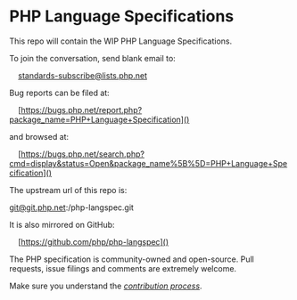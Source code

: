 # PHP Language Specifications

This repo will contain the WIP PHP Language Specifications.

To join the conversation, send blank email to:

&nbsp;&nbsp;&nbsp;&nbsp;[standards-subscribe@lists.php.net](mailto:standards-subscribe@lists.php.net)


Bug reports can be filed at:

&nbsp;&nbsp;&nbsp;&nbsp;[https://bugs.php.net/report.php?package_name=PHP+Language+Specification]()

and browsed at:

&nbsp;&nbsp;&nbsp;&nbsp;[https://bugs.php.net/search.php?cmd=display&status=Open&package_name%5B%5D=PHP+Language+Specification]()


The upstream url of this repo is:

git@git.php.net:/php-langspec.git

It is also mirrored on GitHub:

&nbsp;&nbsp;&nbsp;&nbsp;[https://github.com/php/php-langspec]()

The PHP specification is community-owned and open-source. Pull requests, 
issue filings and comments are extremely welcome.

Make sure you understand the [*contribution process*](CONTRIBUTING.md).
